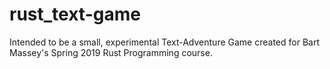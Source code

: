 # rust_text-game
Intended to be a small, experimental Text-Adventure Game created for Bart Massey's Spring 2019 Rust Programming course. 
